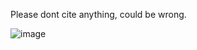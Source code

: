 Please dont cite anything, could be wrong. 


 ![image](https://github.com/SethCodesABitForSchool/SethCodesABitForSchool/assets/147195203/456a0cc3-df65-4fac-94c5-d115150b6dd6)

